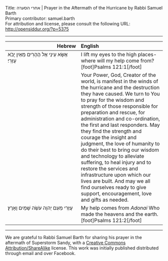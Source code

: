 <html>
<head></head>
<body>
Title: אחרי הסערה | Prayer in the Aftermath of the Hurricane by Rabbi Samuel Barth<br />
Primary contributor: samuel.barth<br />
For attribution and license, please consult the following URL: <a href="http://opensiddur.org/?p=5375">http://opensiddur.org/?p=5375</a>
<p />
<hr />

<table style="margin-left: auto;margin-right: auto;" class="draggable">
<thead><tr><th id="x" style="text-align: right;">Hebrew</th><th style="text-align: left;">English</th></tr></thead>
<tbody>
<tr>
<td style="vertical-align:top;" width="46%">
<div class="liturgy"><span lang="he">
אֶשָּׂא עֵינַי אֶל הֶהָרִים מֵאַיִן יָבֹא עֶזְרִי׃
</span></div></td>
 
<td style="vertical-align:top;" width="53%"><div class="english">
I lift my eyes to the high places- where will my help come from?[foot]Psalms 121:1[/foot]
    </div></td></tr>
<tr><td style="vertical-align:top;" width="46%"><div class="liturgy"><span lang="he">
</span></div></td>
 
<td style="vertical-align:top;" width="53%"><div class="english">
Your Power, God, Creator of the world, is manifest in the winds of the hurricane and the destruction they have caused. We turn to You to pray for the wisdom and strength of those responsible for preparation and rescue, for administration and co-ordination, the first and last responders. May they find the strength and courage the insight and judgment, the love of humanity to do their best to bring our wisdom and technology to alleviate suffering, to heal injury and to restore the services and infrastructure upon which our lives are built. And may we all find ourselves ready to give support, encouragement, love and gifts as needed.
    </div></td></tr>
<tr><td style="vertical-align:top;" width="46%"><div class="liturgy"><span lang="he">
עֶזְרִי מֵעִם יְהוָה עֹשֵׂה שָׁמַיִם וָאָרֶץ׃
</span></div></td>
 
<td style="vertical-align:top;" width="53%"><div class="english">
My help comes from <em>Adonai</em> Who made the heavens and the earth.[foot]Psalms 121:2[/foot]
</td>
</tr>
</tbody></table>

<hr />

We are grateful to Rabbi Samuel Barth  for sharing his prayer in the aftermath of Superstorm Sandy, with a <a href="http://creativecommons.org/licenses/by-sa/3.0/">Creative Commons Attribution/ShareAlike</a> license. This work was initially published distributed through email and over Facebook.
</body>
</html>